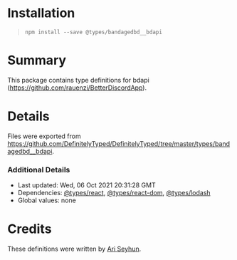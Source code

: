 # Installation
> `npm install --save @types/bandagedbd__bdapi`

# Summary
This package contains type definitions for bdapi (https://github.com/rauenzi/BetterDiscordApp).

# Details
Files were exported from https://github.com/DefinitelyTyped/DefinitelyTyped/tree/master/types/bandagedbd__bdapi.

### Additional Details
 * Last updated: Wed, 06 Oct 2021 20:31:28 GMT
 * Dependencies: [@types/react](https://npmjs.com/package/@types/react), [@types/react-dom](https://npmjs.com/package/@types/react-dom), [@types/lodash](https://npmjs.com/package/@types/lodash)
 * Global values: none

# Credits
These definitions were written by [Ari Seyhun](https://github.com/Acidic9).
